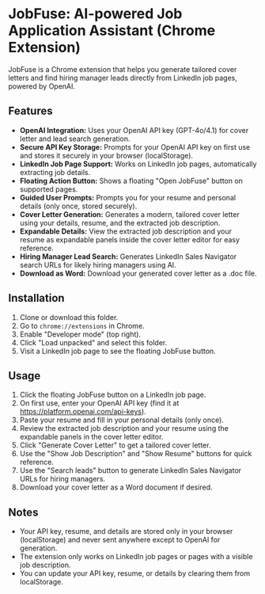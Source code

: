 # JobFuse: AI-powered Job Application Assistant (Chrome Extension)

JobFuse is a Chrome extension that helps you generate tailored cover letters and find hiring manager leads directly from LinkedIn job pages, powered by OpenAI.

## Features

- **OpenAI Integration:** Uses your OpenAI API key (GPT-4o/4.1) for cover letter and lead search generation.
- **Secure API Key Storage:** Prompts for your OpenAI API key on first use and stores it securely in your browser (localStorage).
- **LinkedIn Job Page Support:** Works on LinkedIn job pages, automatically extracting job details.
- **Floating Action Button:** Shows a floating "Open JobFuse" button on supported pages.
- **Guided User Prompts:** Prompts you for your resume and personal details (only once, stored securely).
- **Cover Letter Generation:** Generates a modern, tailored cover letter using your details, resume, and the extracted job description.
- **Expandable Details:** View the extracted job description and your resume as expandable panels inside the cover letter editor for easy reference.
- **Hiring Manager Lead Search:** Generates LinkedIn Sales Navigator search URLs for likely hiring managers using AI.
- **Download as Word:** Download your generated cover letter as a .doc file.

## Installation

1. Clone or download this folder.
2. Go to `chrome://extensions` in Chrome.
3. Enable "Developer mode" (top right).
4. Click "Load unpacked" and select this folder.
5. Visit a LinkedIn job page to see the floating JobFuse button.

## Usage

1. Click the floating JobFuse button on a LinkedIn job page.
2. On first use, enter your OpenAI API key (find it at https://platform.openai.com/api-keys).
3. Paste your resume and fill in your personal details (only once).
4. Review the extracted job description and your resume using the expandable panels in the cover letter editor.
5. Click "Generate Cover Letter" to get a tailored cover letter.
6. Use the "Show Job Description" and "Show Resume" buttons for quick reference.
7. Use the "Search leads" button to generate LinkedIn Sales Navigator URLs for hiring managers.
8. Download your cover letter as a Word document if desired.

## Notes
- Your API key, resume, and details are stored only in your browser (localStorage) and never sent anywhere except to OpenAI for generation.
- The extension only works on LinkedIn job pages or pages with a visible job description.
- You can update your API key, resume, or details by clearing them from localStorage. 
